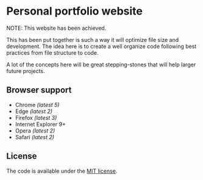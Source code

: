 
# Personal portfolio website

NOTE: This website has been achieved.

This has been put together is such a way it will optimize file size and development. The idea here is to create a well organize code following best practices from file structure to code.

A lot of the concepts here will be great stepping-stones that will help larger future projects.

## Browser support

* Chrome *(latest 5)*
* Edge *(latest 2)*
* Firefox *(latest 3)*
* Internet Explorer 9+
* Opera *(latest 2)*
* Safari *(latest 2)*

## License

The code is available under the [MIT license](LICENSE.txt).
